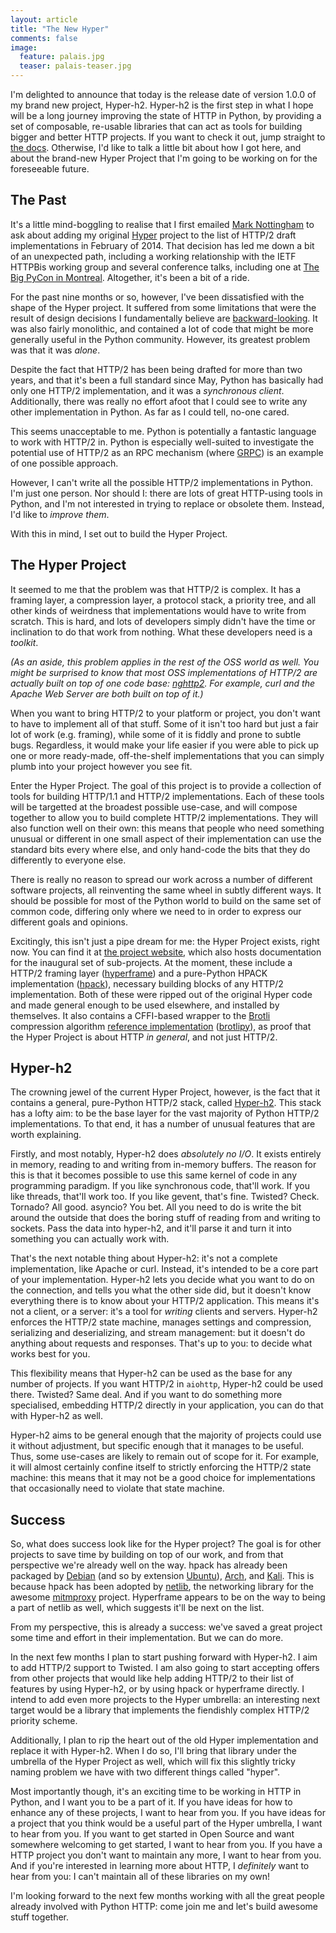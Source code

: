 ```yaml
---
layout: article
title: "The New Hyper"
comments: false
image:
  feature: palais.jpg
  teaser: palais-teaser.jpg
---
```


I'm delighted to announce that today is the release date of version 1.0.0 of
my brand new project, Hyper-h2. Hyper-h2 is the first step in what I hope will
be a long journey improving the state of HTTP in Python, by providing a set of
composable, re-usable libraries that can act as tools for building bigger and
better HTTP projects. If you want to check it out, jump straight to
[the docs](http://python-hyper.org/h2/). Otherwise, I'd like to talk a little
bit about how I got here, and about the brand-new Hyper Project that I'm going
to be working on for the foreseeable future.

## The Past

It's a little mind-boggling to realise that I first emailed
[Mark Nottingham](https://www.mnot.net/) to ask about adding my original
[Hyper](https://hyper.readthedocs.org/en/latest/) project to the list of HTTP/2
draft implementations in February of 2014. That decision has led me down a bit
of an unexpected path, including a working relationship with the IETF HTTPBis
working group and several conference talks, including one at
[The Big PyCon in Montreal](https://www.youtube.com/watch?v=ACXVyvm5eTc).
Altogether, it's been a bit of a ride.

For the past nine months or so, however, I've been dissatisfied with the shape
of the Hyper project. It suffered from some limitations that were the result of
design decisions I fundamentally believe are
[backward-looking](https://www.youtube.com/watch?v=7b4z7y6Lohw). It was also
fairly monolithic, and contained a lot of code that might be more generally
useful in the Python community. However, its greatest problem was that it was
*alone*.

Despite the fact that HTTP/2 has been being drafted for more than two years,
and that it's been a full standard since May, Python has basically had only one
HTTP/2 implementation, and it was a *synchronous client*. Additionally, there
was really no effort afoot that I could see to write any other implementation
in Python. As far as I could tell, no-one cared.

This seems unacceptable to me. Python is potentially a fantastic language to
work with HTTP/2 in. Python is especially well-suited to investigate the
potential use of HTTP/2 as an RPC mechanism (where [GRPC](http://www.grpc.io/))
is an example of one possible approach.

However, I can't write all the possible HTTP/2 implementations in Python. I'm
just one person. Nor should I: there are lots of great HTTP-using tools in
Python, and I'm not interested in trying to replace or obsolete them. Instead,
I'd like to *improve them*.

With this in mind, I set out to build the Hyper Project.

## The Hyper Project

It seemed to me that the problem was that HTTP/2 is complex. It has a framing
layer, a compression layer, a protocol stack, a priority tree, and all other
kinds of weirdness that implementations would have to write from scratch. This
is hard, and lots of developers simply didn't have the time or inclination to
do that work from nothing. What these developers need is a *toolkit*.

*(As an aside, this problem applies in the rest of the OSS world as well. You
might be surprised to know that most OSS implementations of HTTP/2 are actually
built on top of one code base: [nghttp2](https://nghttp2.org/). For example,
curl and the Apache Web Server are both built on top of it.)*

When you want to bring HTTP/2 to your platform or project, you don't want to
have to implement all of that stuff. Some of it isn't too hard but just a fair
lot of work (e.g. framing), while some of it is fiddly and prone to subtle
bugs. Regardless, it would make your life easier if you were able to pick up
one or more ready-made, off-the-shelf implementations that you can simply plumb
into your project however you see fit.

Enter the Hyper Project. The goal of this project is to provide a collection of
tools for building HTTP/1.1 and HTTP/2 implementations. Each of these tools
will be targetted at the broadest possible use-case, and will compose together
to allow you to build complete HTTP/2 implementations. They will also function
well on their own: this means that people who need something unusual or
different in one small aspect of their implementation can use the standard bits
every where else, and only hand-code the bits that they do differently to
everyone else.

There is really no reason to spread our work across a number of different
software projects, all reinventing the same wheel in subtly different ways. It
should be possible for most of the Python world to build on the same set of
common code, differing only where we need to in order to express our different
goals and opinions.

Excitingly, this isn't just a pipe dream for me: the Hyper Project exists,
right now. You can find it at [the project website](http://python-hyper.org),
which also hosts documentation for the inaugural set of sub-projects. At the
moment, these include a HTTP/2 framing layer
([hyperframe](http://python-hyper.org/hyperframe/)) and a pure-Python HPACK
implementation ([hpack](http://python-hyper.org/hpack/)), necessary building
blocks of any HTTP/2 implementation. Both of these were ripped out of the
original Hyper code and made general enough to be used elsewhere, and installed
by themselves. It also contains a CFFI-based wrapper to the
[Brotli](https://en.wikipedia.org/wiki/Brotli) compression algorithm
[reference implementation](https://github.com/google/brotli)
([brotlipy](http://python-hyper.org/brotlipy/)), as proof that the Hyper
Project is about HTTP *in general*, and not just HTTP/2.

## Hyper-h2

The crowning jewel of the current Hyper Project, however, is the fact that it
contains a general, pure-Python HTTP/2 stack, called
[Hyper-h2](http://python-hyper.org/h2/). This stack has a lofty aim: to be the
base layer for the vast majority of Python HTTP/2 implementations. To that end,
it has a number of unusual features that are worth explaining.

Firstly, and most notably, Hyper-h2 does *absolutely no I/O*. It exists
entirely in memory, reading to and writing from in-memory buffers. The reason
for this is that it becomes possible to use this same kernel of code in any
programming paradigm. If you like synchronous code, that'll work. If you like
threads, that'll work too. If you like gevent, that's fine. Twisted? Check.
Tornado? All good. asyncio? You bet. All you need to do is write the bit around
the outside that does the boring stuff of reading from and writing to sockets.
Pass the data into hyper-h2, and it'll parse it and turn it into something you
can actually work with.

That's the next notable thing about Hyper-h2: it's not a complete
implementation, like Apache or curl. Instead, it's intended to be a core part
of your implementation. Hyper-h2 lets you decide what you want to do on the
connection, and tells you what the other side did, but it doesn't know
everything there is to know about your HTTP/2 application. This means it's not
a client, or a server: it's a tool for *writing* clients and servers. Hyper-h2
enforces the HTTP/2 state machine, manages settings and compression,
serializing and deserializing, and stream management: but it doesn't do
anything about requests and responses. That's up to you: to decide what works
best for you.

This flexibility means that Hyper-h2 can be used as the base for any number
of projects. If you want HTTP/2 in `aiohttp`, Hyper-h2 could be used there.
Twisted? Same deal. And if you want to do something more specialised, embedding
HTTP/2 directly in your application, you can do that with Hyper-h2 as well.

Hyper-h2 aims to be general enough that the majority of projects could use it
without adjustment, but specific enough that it manages to be useful. Thus,
some use-cases are likely to remain out of scope for it. For example, it will
almost certainly confine itself to strictly enforcing the HTTP/2 state machine:
this means that it may not be a good choice for implementations that
occasionally need to violate that state machine.

## Success

So, what does success look like for the Hyper project? The goal is for other
projects to save time by building on top of our work, and from that perspective
we're already well on the way. hpack has already been packaged by
[Debian](https://packages.debian.org/sid/python/python-hpack) (and so by
extension [Ubuntu](https://launchpad.net/ubuntu/+source/python-hpack)),
[Arch](https://www.archlinux.org/packages/community/any/python-hpack/), and
[Kali](http://git.kali.org/gitweb/?p=packages/python-hpack.git;a=summary). This
is because hpack has been adopted by
[netlib](https://github.com/mitmproxy/netlib), the networking library for the
awesome [mitmproxy](https://mitmproxy.org/) project. Hyperframe appears to be
on the way to being a part of netlib as well, which suggests it'll be next on
the list.

From my perspective, this is already a success: we've saved a great project
some time and effort in their implementation. But we can do more.

In the next few months I plan to start pushing forward with Hyper-h2. I aim to
add HTTP/2 support to Twisted. I am also going to start accepting offers from
other projects that would like help adding HTTP/2 to their list of features by
using Hyper-h2, or by using hpack or hyperframe directly. I intend to add even
more projects to the Hyper umbrella: an interesting next target would be a
library that implements the fiendishly complex HTTP/2 priority scheme.

Additionally, I plan to rip the heart out of the old Hyper implementation and
replace it with Hyper-h2. When I do so, I'll bring that library under the
umbrella of the Hyper Project as well, which will fix this slightly tricky
naming problem we have with two different things called "hyper".

Most importantly though, it's an exciting time to be working in HTTP in Python,
and I want you to be a part of it. If you have ideas for how to enhance any of
these projects, I want to hear from you. If you have ideas for a project that
you think would be a useful part of the Hyper umbrella, I want to hear from
you. If you want to get started in Open Source and want somewhere welcoming to
get started, I want to hear from you. If you have a HTTP project you don't want
to maintain any more, I want to hear from you. And if you're interested in
learning more about HTTP, I *definitely* want to hear from you: I can't
maintain all of these libraries on my own!

I'm looking forward to the next few months working with all the great people
already involved with Python HTTP: come join me and let's build awesome stuff
together.
